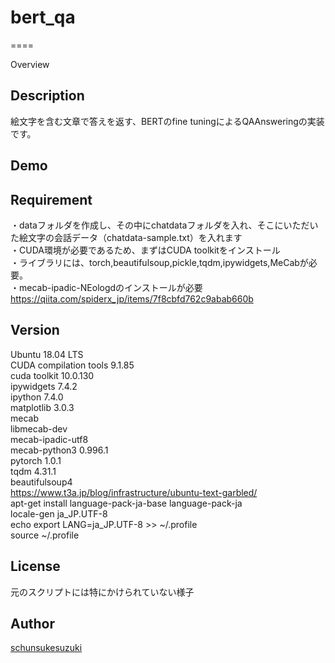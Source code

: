 # bert_qa
====

Overview

## Description
絵文字を含む文章で答えを返す、BERTのfine tuningによるQAAnsweringの実装です。

## Demo

## Requirement
・dataフォルダを作成し、その中にchatdataフォルダを入れ、そこにいただいた絵文字の会話データ（chatdata-sample.txt）を入れます</br>
・CUDA環境が必要であるため、まずはCUDA toolkitをインストール</br>
・ライブラリには、torch,beautifulsoup,pickle,tqdm,ipywidgets,MeCabが必要。</br>
・mecab-ipadic-NEologdのインストールが必要</br>
https://qiita.com/spiderx_jp/items/7f8cbfd762c9abab660b</br>

## Version
Ubuntu 18.04 LTS</br>
CUDA compilation tools 9.1.85</br>
cuda toolkit 10.0.130</br>
ipywidgets 7.4.2</br>
ipython 7.4.0</br>
matplotlib 3.0.3</br>
mecab</br>
libmecab-dev</br>
mecab-ipadic-utf8</br>
mecab-python3 0.996.1</br>
pytorch 1.0.1</br>
tqdm 4.31.1</br>
beautifulsoup4</br>
https://www.t3a.jp/blog/infrastructure/ubuntu-text-garbled/</br>
apt-get install language-pack-ja-base language-pack-ja</br>
locale-gen ja_JP.UTF-8</br>
echo export LANG=ja_JP.UTF-8 >> ~/.profile</br>
source ~/.profile</br>

## License

元のスクリプトには特にかけられていない様子

## Author

[schunsukesuzuki](https://github.com/schunsukesuzuki)
